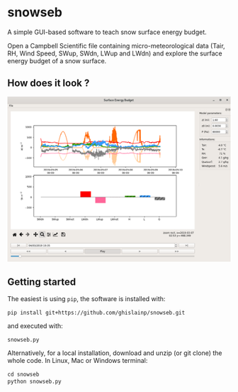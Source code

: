# snowseb

A simple GUI-based software to teach snow surface energy budget.

Open a Campbell Scientific file containing micro-meteorological data (Tair, RH, Wind Speed, SWup, SWdn, LWup and LWdn) and explore the surface energy budget of a snow surface.

## How does it look ?

![Screenshot](https://github.com/ghislainp/snowseb/raw/master/screenshot1.png)


## Getting started

The easiest is using `pip`, the software is installed with:

```batch
pip install git+https://github.com/ghislainp/snowseb.git
```

and executed with:

```batch
snowseb.py
```

Alternatively, for a local installation, download and unzip (or git clone) the whole code. In Linux, Mac or Windows terminal:

```batch
cd snowseb
python snowseb.py
```

